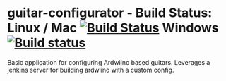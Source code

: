 # guitar-configurator - Build Status:  Linux / Mac [![Build Status](https://travis-ci.org/sanjay900/guitar-configurator.svg?branch=master)](https://travis-ci.org/sanjay900/guitar-configurator) Windows [![Build status](https://ci.appveyor.com/api/projects/status/n0tcx8y4d5vib7xn?svg=true)](https://ci.appveyor.com/project/sanjay900/guitar-configurator)




Basic application for configuring Ardwiino based guitars. Leverages a jenkins server for building ardwiino with a custom config.